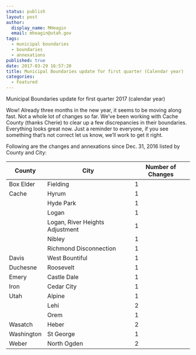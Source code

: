 ```yaml
---
status: publish
layout: post
author:
  display_name: MHeagin
  email: mheagin@utah.gov
tags:
  - municipal boundaries
  - boundaries
  - annexations
published: true
date: 2017-03-29 16:57:20
title: Municipal Boundaries update for first quarter (Calendar year)
categories:
  - Featured
---
```


Municipal Boundaries update for first quarter 2017 (calendar year)

Wow! Already three months in the new year, it seems to be moving along fast.
Not a whole lot of changes so far. We’ve been working with Cache County (thanks Cherie) to clear up a few discrepancies in their boundaries. Everything looks great now.
Just a reminder to everyone, if you see something that’s not correct let us know, we’ll work to get it right.

Following are the changes and annexations since Dec. 31, 2016 listed by County and City:

| County | City | Number of Changes |
| --- | --- | --- |
| Box Elder | Fielding | 1 |
| Cache | Hyrum | 1 |
| | Hyde Park | 1 |
| | Logan | 1 |
| | Logan, River Heights Adjustment | 1 |
| | Nibley | 1 |
| | Richmond Disconnection | 1 |
| Davis | West Bountiful | 1 |
| Duchesne | Roosevelt | 1 |
| Emery | Castle Dale  | 1 |
| Iron | Cedar City | 1 |
| Utah | Alpine | 1 |
| | Lehi | 2 |
| | Orem | 1 |
| Wasatch | Heber | 2 |
| Washington | St George | 1 |
| Weber | North Ogden | 2 |

